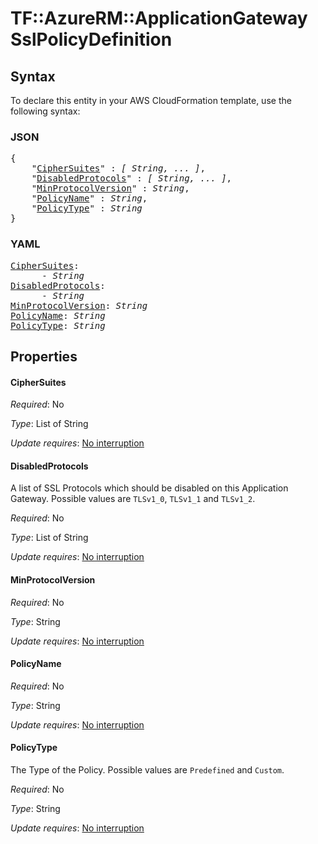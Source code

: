 # TF::AzureRM::ApplicationGateway SslPolicyDefinition

## Syntax

To declare this entity in your AWS CloudFormation template, use the following syntax:

### JSON

<pre>
{
    "<a href="#ciphersuites" title="CipherSuites">CipherSuites</a>" : <i>[ String, ... ]</i>,
    "<a href="#disabledprotocols" title="DisabledProtocols">DisabledProtocols</a>" : <i>[ String, ... ]</i>,
    "<a href="#minprotocolversion" title="MinProtocolVersion">MinProtocolVersion</a>" : <i>String</i>,
    "<a href="#policyname" title="PolicyName">PolicyName</a>" : <i>String</i>,
    "<a href="#policytype" title="PolicyType">PolicyType</a>" : <i>String</i>
}
</pre>

### YAML

<pre>
<a href="#ciphersuites" title="CipherSuites">CipherSuites</a>: <i>
      - String</i>
<a href="#disabledprotocols" title="DisabledProtocols">DisabledProtocols</a>: <i>
      - String</i>
<a href="#minprotocolversion" title="MinProtocolVersion">MinProtocolVersion</a>: <i>String</i>
<a href="#policyname" title="PolicyName">PolicyName</a>: <i>String</i>
<a href="#policytype" title="PolicyType">PolicyType</a>: <i>String</i>
</pre>

## Properties

#### CipherSuites

_Required_: No

_Type_: List of String

_Update requires_: [No interruption](https://docs.aws.amazon.com/AWSCloudFormation/latest/UserGuide/using-cfn-updating-stacks-update-behaviors.html#update-no-interrupt)

#### DisabledProtocols

A list of SSL Protocols which should be disabled on this Application Gateway. Possible values are `TLSv1_0`, `TLSv1_1` and `TLSv1_2`.

_Required_: No

_Type_: List of String

_Update requires_: [No interruption](https://docs.aws.amazon.com/AWSCloudFormation/latest/UserGuide/using-cfn-updating-stacks-update-behaviors.html#update-no-interrupt)

#### MinProtocolVersion

_Required_: No

_Type_: String

_Update requires_: [No interruption](https://docs.aws.amazon.com/AWSCloudFormation/latest/UserGuide/using-cfn-updating-stacks-update-behaviors.html#update-no-interrupt)

#### PolicyName

_Required_: No

_Type_: String

_Update requires_: [No interruption](https://docs.aws.amazon.com/AWSCloudFormation/latest/UserGuide/using-cfn-updating-stacks-update-behaviors.html#update-no-interrupt)

#### PolicyType

The Type of the Policy. Possible values are `Predefined` and `Custom`.

_Required_: No

_Type_: String

_Update requires_: [No interruption](https://docs.aws.amazon.com/AWSCloudFormation/latest/UserGuide/using-cfn-updating-stacks-update-behaviors.html#update-no-interrupt)

